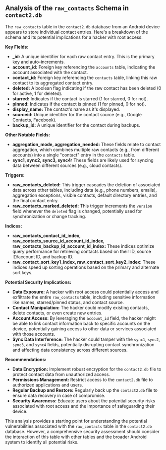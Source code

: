 ## Analysis of the `raw_contacts` Schema in `contact2.db`

The `raw_contacts` table in the `contact2.db` database from an Android device appears to store individual contact entries. Here's a breakdown of the schema and its potential implications for a hacker with root access:

**Key Fields:**

* **_id:**  A unique identifier for each raw contact entry. This is the primary key and auto-increments.
* **account_id:** Foreign key referencing the `accounts` table, indicating the account associated with the contact. 
* **contact_id:** Foreign key referencing the `contacts` table, linking this raw contact to its aggregated contact entry.
* **deleted:**  A boolean flag indicating if the raw contact has been deleted (0 for active, 1 for deleted).
* **starred:**  Indicates if the contact is starred (1 for starred, 0 for not).
* **pinned:** Indicates if the contact is pinned (1 for pinned, 0 for not).
* **display_name:**  The contact's name as it's displayed.
* **sourceid:** Unique identifier for the contact source (e.g., Google Contacts, Facebook).
* **backup_id:**  A unique identifier for the contact during backups.

**Other Notable Fields:**

* **aggregation_mode, aggregation_needed:**  These fields relate to contact aggregation, which combines multiple raw contacts (e.g., from different accounts) into a single "contact" entry in the `contacts` table.
* **sync1, sync2, sync3, sync4:** These fields are likely used for syncing data between different sources (e.g., cloud contacts).

**Triggers:**

* **raw_contacts_deleted:** This trigger cascades the deletion of associated data across other tables, including data (e.g., phone numbers, emails), aggregation exceptions, visible contacts, default directory entries, and the final contact entry.
* **raw_contacts_marked_deleted:** This trigger increments the `version` field whenever the `deleted` flag is changed, potentially used for synchronization or change tracking.

**Indices:**

* **raw_contacts_contact_id_index, raw_contacts_source_id_account_id_index, raw_contacts_backup_id_account_id_index:** These indices optimize query performance for retrieving contacts based on their ID, source ID/account ID, and backup ID.
* **raw_contact_sort_key1_index, raw_contact_sort_key2_index:** These indices speed up sorting operations based on the primary and alternate sort keys.

**Potential Security Implications:**

* **Data Exposure:** A hacker with root access could potentially access and exfiltrate the entire `raw_contacts` table, including sensitive information like names, starred/pinned status, and contact source.
* **Contact Manipulation:** The hacker could modify existing contacts, delete contacts, or even create new entries.
* **Account Access:**  By leveraging the `account_id` field, the hacker might be able to link contact information back to specific accounts on the device, potentially gaining access to other data or services associated with those accounts.
* **Sync Data Interference:**  The hacker could tamper with the `sync1`, `sync2`, `sync3`, and `sync4` fields, potentially disrupting contact synchronization and affecting data consistency across different sources.

**Recommendations:**

* **Data Encryption:** Implement robust encryption for the `contact2.db` file to protect contact data from unauthorized access.
* **Permissions Management:** Restrict access to the `contact2.db` file to authorized applications and users.
* **Regular Backup and Restore:** Regularly back up the `contact2.db` file to ensure data recovery in case of compromise.
* **Security Awareness:** Educate users about the potential security risks associated with root access and the importance of safeguarding their device.

This analysis provides a starting point for understanding the potential vulnerabilities associated with the `raw_contacts` table in the `contact2.db` database. However, a comprehensive security assessment should consider the interaction of this table with other tables and the broader Android system to identify all potential risks. 
